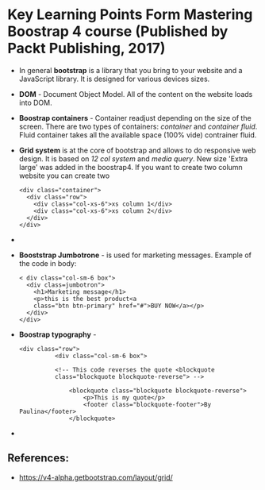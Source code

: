 # Key Learning Points Form Mastering Boostrap 4 course (Published by Packt Publishing, 2017)

- In general __bootstrap__ is a library that you bring to your website and a JavaScript library. It is designed for various devices sizes.
- __DOM__ - Document Object Model. All of the content on the website loads into DOM.
- __Boostrap containers__ - Container readjust depending on the size of the screen. There are two types of containers: <em>container</em> and <em>container fluid</em>. Fluid container takes all the available space (100% vide)
 contrainer fluid.
- __Grid system__ is at the core of bootstrap and allows to do responsive web design. It is based on <em>12 col system</em> and <em>media query</em>. New size 'Extra large' was added in the boostrap4. If you want to create two column website you can create two
  ```
  <div class="container">
    <div class="row">
      <div class="col-xs-6">xs column 1</div>
      <div class="col-xs-6">xs column 2</div>
    </div>
  </div>
  ```
-
- __Booststrap Jumbotrone__ - is used for marketing messages. Example of the code in body:
  ```
  < div class="col-sm-6 box">
    <div class=jumbotron">
      <h1>Marketing message</h1>
      <p>this is the best product<a
      class="btn btn-primary" href="#">BUY NOW</a></p>
    </div>
  </div>
  ```

- __Boostrap typography__ -
  ```
  <div class="row">
			<div class="col-sm-6 box">

		    <!-- This code reverses the quote <blockquote
            class="blockquote blockquote-reverse"> -->

				<blockquote class="blockquote blockquote-reverse">
					<p>This is my quote</p>
					<footer class="blockquote-footer">By Paulina</footer>
				</blockquote>
    ```
-



## References:
- https://v4-alpha.getbootstrap.com/layout/grid/
